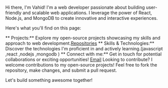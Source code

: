 Hi there, I'm Vahid!
I'm a web developer passionate about building user-friendly and scalable web applications. I leverage the power of React, Node.js, and MongoDB to create innovative and interactive experiences.

Here's what you'll find on this page:

** Projects:** Explore my open-source projects showcasing my skills and approach to web development.[Repositories](https://github.com/vahidSpectre?tab=repositories)
** Skills & Technologies:** Discover the technologies I'm proficient in and actively learning.(javascript ,react ,nodejs ,mongodb )
** Connect with me:** Get in touch for potential collaborations or exciting opportunities! [Email](vahidsayfollahzadeh@gmail.com)
Looking to contribute?
I welcome contributions to my open-source projects! Feel free to fork the repository, make changes, and submit a pull request.

Let's build something awesome together!


<!---
vahidSpectre/vahidSpectre is a ✨ special ✨ repository because its `README.md` (this file) appears on your GitHub profile.
You can click the Preview link to take a look at your changes.
--->
